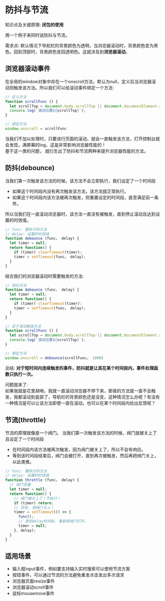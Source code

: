 # 防抖与节流

知识点及关键原理: **闭包的使用**

用一个例子来同时说防抖与节流。<br>

需求点: 
默认情况下导航栏的背景颜色为透明，当浏览器滚动时，背景颜色变为黑色。回到顶部时，背景颜色变回透明色。这就涉及到**浏览器滚动**。

## 浏览器滚动事件

在全局的window对象中存在一个onscroll方法，默认为null，定义后当浏览器滚动则触发该方法。所以我们可以给滚动事件绑定一个方法:
```javascript
// 定义方法
function scrollFunc () {
  let scrollTop = document.body.scrollTop || document.documentElement.scrollTop;
  console.log(`滚动位置${scrollTop}`);
}

// 绑定方法
window.onscroll = scrollFunc
```
当我们不加以处理时，只要进行页面的滚动，就会一直触发该方法，打开控制台就会发现，满屏幕的log，这是非常影响浏览器性能的！<br>
基于这一类的问题， 就衍生出了防抖和节流两种来提升浏览器性能的方法。

## 防抖(debounce)
当我们第一次触发该方法的时候，该方法不会立即执行，我们设定了一个时间段
- 如果这个时间段内没有再次触发该方法，该方法就正常执行。
- 如果这个时间段内该方法被再次触发，则重置设定的时间段，直至满足前一条件。

所以当我们在一直滚动浏览器时，该方法一直没有被触发，直到停止滚动且达到设置的时效值。

```javascript
// func: 要执行的方法
// delay: 设置的时效值
function debounce (func， delay) {
  let timer = null;
  return function() {
    if (timer) clearTimeout(timer);
    timer = setTimeout(func， delay);
  }
}

```
结合我们的浏览器滚动时需要触发的方法:

```javascript
// 防抖方法
function debounce (func， delay) {
  let timer = null;
  return function() {
    if (timer) clearTimeout(timer);
    timer = setTimeout(func， delay);
  }
}

// 定于滚动触发方法
function scrollFunc () {
  let scrollTop = document.body.scrollTop || document.documentElement.scrollTop;
  console.log(`滚动位置${scrollTop}`);
}

// 绑定方法
window.onscroll = debounce(scrollFunc， 1000)
```

总结: **对于短时间内连续触发的事件，防抖就是让其在某个时间段内，事件处理函数只执行一次。**

问题就来了:<br>
如果我就是花里胡哨，我就一直滚动浏览器不停下来，那我的方法就一直不会触发，我都滚动到底部了，导航栏的背景颜色还是没变，这种情况怎么办呢？有没有一种情况是可以让该方法即使一直在滚动，也可以在某个时间段内给出反馈呢？

## 节流(throttle)

节流的原理就像是一个阀门。
当我们第一次触发该方法的时候，阀门就被关上了且设定了一个时间段
- 在时间段内该方法被再次触发，因为阀门被关上了，所以不会有响应。
- 等到该时间段结束后，阀门会被打开，直到再次被触发，然后再把阀门关上，以此类推。


```javascript
// func: 要执行的方法
// delay: 设置的时效值
function throttle (func， delay) {
  // 阀门变量
  let timer = null;
  return function() {
    // 阀门被关上了！不执行！
    if (timer) return;
    // 否则, 把阀门关上！
    timer = setTimeout(() => {
      func();
      // 直到delay时间到, 重新把阀门打开。
      timer = null;
    }, delay);
  }
}

```

## 适用场景

- 输入框input事件，例如要支持输入实时搜索可以使用节流方案
- 按钮事件，可以通过节流的方法避免重发点击发出多次请求
- 浏览器页面resize事件
- 浏览器滚动scroll事件
- 鼠标mousemove事件

